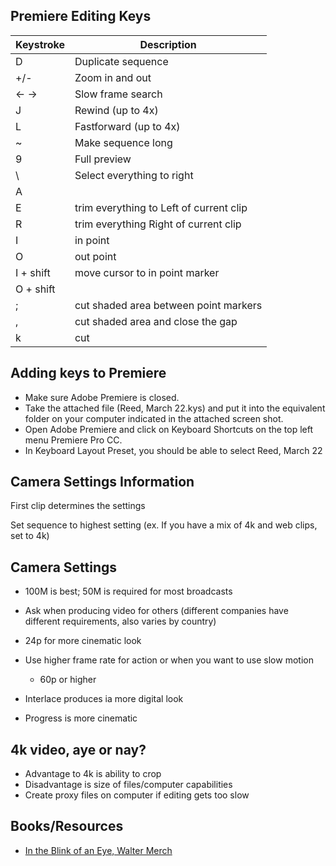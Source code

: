 ## Premiere Editing Keys

| Keystroke |Description | 
| --------- | ----------- |
| D | Duplicate sequence 
| +/- | Zoom in and out 
| <- -> | Slow frame search
| J | Rewind (up to 4x)
| L |  Fastforward (up to 4x)
| ~ | Make sequence long
| 9 | Full preview
| \ | Select everything to right
| A | 
| E | trim everything to Left of current clip
| R | trim everything Right of current clip
| I | in point
| O | out point 
| I + shift | move cursor to in point marker
| O + shift | 
| ; | cut shaded area between point markers
| , | cut shaded area and close the gap
| k | cut


## Adding keys to Premiere

* Make sure Adobe Premiere is closed. 
* Take the attached file (Reed, March 22.kys) and put it into the equivalent folder on your computer indicated in the attached screen shot. 
* Open Adobe Premiere and click on Keyboard Shortcuts on the top left menu Premiere Pro CC. 
* In Keyboard Layout Preset, you should be able to select Reed, March 22

## Camera Settings Information 

First clip determines the settings

Set sequence to highest setting (ex. If you have a mix of 4k and web clips, set to 4k)

## Camera Settings

* 100M is best; 50M is required for most broadcasts
* Ask when producing video for others (different companies have different requirements, also varies by country)
* 24p for more cinematic look
* Use higher frame rate for action or when you want to use slow motion
    * 60p or higher

* Interlace produces ia more digital look
* Progress is more cinematic


## 4k video, aye or nay?

* Advantage to 4k is ability to crop
* Disadvantage is size of files/computer capabilities 
* Create proxy files on computer if editing gets too slow

## Books/Resources

* [In the Blink of an Eye, Walter Merch](https://en.wikipedia.org/wiki/In_the_Blink_of_an_Eye_(book))
